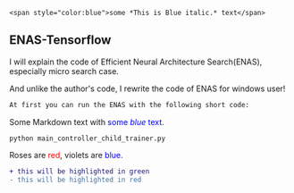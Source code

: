 
```
<span style="color:blue">some *This is Blue italic.* text</span>
```
## ENAS-Tensorflow

I will explain the code of Efficient Neural Architecture Search(ENAS), especially micro search case.

And unlike the author's code, I rewrite the code of ENAS  for windows user!

```tex
At first you can run the ENAS with the following short code:
```
Some Markdown text with <span style="color:blue">some *blue* text</span>.
```
python main_controller_child_trainer.py
```
Roses are <span style="color:red">red</span>, violets are <span style="color:blue">blue</span>.

```diff
+ this will be highlighted in green
- this will be highlighted in red
```
